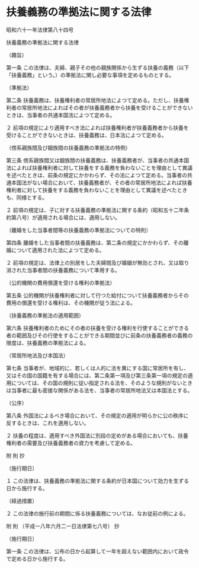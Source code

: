 # 扶養義務の準拠法に関する法律

昭和六十一年法律第八十四号

扶養義務の準拠法に関する法律

（趣旨）

第一条 この法律は、夫婦、親子その他の親族関係から生ずる扶養の義務（以下「扶養義務」という。）の準拠法に関し必要な事項を定めるものとする。

（準拠法）

第二条 扶養義務は、扶養権利者の常居所地法によつて定める。ただし、扶養権利者の常居所地法によればその者が扶養義務者から扶養を受けることができないときは、当事者の共通本国法によつて定める。

２ 前項の規定により適用すべき法によれば扶養権利者が扶養義務者から扶養を受けることができないときは、扶養義務は、日本法によつて定める。

（傍系親族間及び姻族間の扶養義務の準拠法の特例）

第三条 傍系親族間又は姻族間の扶養義務は、扶養義務者が、当事者の共通本国法によれば扶養権利者に対して扶養をする義務を負わないことを理由として異議を述べたときは、前条の規定にかかわらず、その法によつて定める。当事者の共通本国法がない場合において、扶養義務者が、その者の常居所地法によれば扶養権利者に対して扶養をする義務を負わないことを理由として異議を述べたときも、同様とする。

２ 前項の規定は、子に対する扶養義務の準拠法に関する条約（昭和五十二年条約第八号）が適用される場合には、適用しない。

（離婚をした当事者間等の扶養義務の準拠法についての特則）

第四条 離婚をした当事者間の扶養義務は、第二条の規定にかかわらず、その離婚について適用された法によつて定める。

２ 前項の規定は、法律上の別居をした夫婦間及び婚姻が無効とされ、又は取り消された当事者間の扶養義務について準用する。

（公的機関の費用償還を受ける権利の準拠法）

第五条 公的機関が扶養権利者に対して行つた給付について扶養義務者からその費用の償還を受ける権利は、その機関が従う法による。

（扶養義務の準拠法の適用範囲）

第六条 扶養権利者のためにその者の扶養を受ける権利を行使することができる者の範囲及びその行使をすることができる期間並びに前条の扶養義務者の義務の限度は、扶養義務の準拠法による。

（常居所地法及び本国法）

第七条 当事者が、地域的に、若しくは人的に法を異にする国に常居所を有し、又はその国の国籍を有する場合には、第二条第一項及び第三条第一項の規定の適用については、その国の規則に従い指定される法を、そのような規則がないときは当事者に最も密接な関係がある法を、当事者の常居所地法又は本国法とする。

（公序）

第八条 外国法によるべき場合において、その規定の適用が明らかに公の秩序に反するときは、これを適用しない。

２ 扶養の程度は、適用すべき外国法に別段の定めがある場合においても、扶養権利者の需要及び扶養義務者の資力を考慮して定める。

附 則 抄

（施行期日）

１ この法律は、扶養義務の準拠法に関する条約が日本国について効力を生ずる日から施行する。

（経過措置）

２ この法律の施行前の期間に係る扶養義務については、なお従前の例による。

附 則 （平成一八年六月二一日法律第七八号） 抄

（施行期日）

第一条 この法律は、公布の日から起算して一年を超えない範囲内において政令で定める日から施行する。

